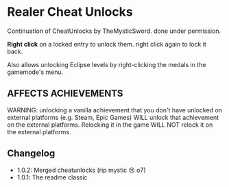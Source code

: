 # Realer Cheat Unlocks

Continuation of CheatUnlocks by TheMysticSword. done under permission.

**Right click** on a locked entry to unlock them. right click again to lock it back.

Also allows unlocking Eclipse levels by right-clicking the medals in the gamemode's menu.

## AFFECTS ACHIEVEMENTS
WARNING: unlocking a vanilla achievement that you don't have unlocked on external platforms (e.g. Steam, Epic Games) WILL unlock that achievement on the external platforms. Relocking it in the game WILL NOT relock it on the external platforms.

## Changelog

- 1.0.2: Merged cheatunlocks (rip mystic :cry: o7)
- 1.0.1: The readme classic